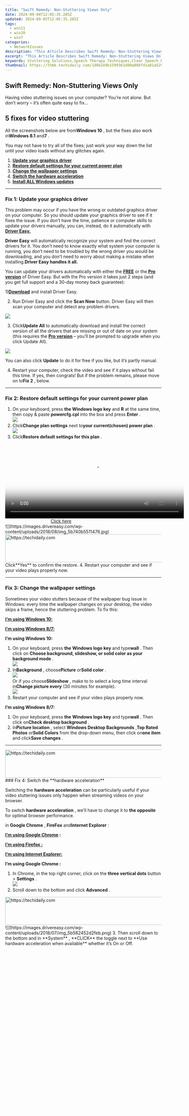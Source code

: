 ```yaml
---
title: "Swift Remedy: Non-Stuttering Views Only"
date: 2024-09-04T12:05:35.285Z
updated: 2024-09-05T12:05:35.285Z
tags:
  - win11
  - win10
  - win7
categories:
  - NetworkIssues
description: "This Article Describes Swift Remedy: Non-Stuttering Views Only"
excerpt: "This Article Describes Swift Remedy: Non-Stuttering Views Only"
keywords: Stuttering Solutions,Speech Therapy Techniques,Clear Speech Resources,Fluency Improvement Strategies,Non-Stuttering Communication Tools,Speech Coaching Services,Confident Speaking Workshops
thumbnail: https://thmb.techidaily.com/1d662e9b1599361d80a888fd1a81a529179f95c0fe44fe20c4f91438bc57f9cb.jpg
---
```


## Swift Remedy: Non-Stuttering Views Only

 Having video stuttering issues on your computer? You’re not alone. But don’t worry – it’s often quite easy to fix…

## 5 fixes for video stuttering

 All the screenshots below are from**Windows 10** , but the fixes also work in**Windows 8.1** and**7** .

 You may not have to try all of the fixes; just work your way down the list until your video loads without any glitches again.

1. [**Update your graphics driver**](#F1)
2. [**Restore default settings for your current power plan**](#F2)
3. [**Change the wallpaper settings**](#F3)
4. [**Switch the hardware acceleration**](#F4)
5. [**Install ALL Windows updates**](#F5)

---

### Fix 1: Update your graphics driver

 This problem may occur if you have the wrong or outdated graphics driver on your computer. So you should update your graphics driver to see if it fixes the issue. If you don’t have the time, patience or computer skills to update your drivers manually, you can, instead, do it automatically with **[Driver Easy.](https://tools.techidaily.com/drivereasy/download/)**

**Driver Easy** will automatically recognize your system and find the correct drivers for it. You don’t need to know exactly what system your computer is running, you don’t need to be troubled by the wrong driver you would be downloading, and you don’t need to worry about making a mistake when installing.**Driver Easy handles it all.**

 You can update your drivers automatically with either the [**FREE**](https://tools.techidaily.com/drivereasy/download/) or the [**Pro version**](https://tools.techidaily.com/drivereasy/download/) of Driver Easy. But with the Pro version it takes just 2 steps (and you get full support and a 30-day money back guarantee):

 1)[**Download**](https://tools.techidaily.com/drivereasy/download/) and install Driver Easy.

 2) Run Driver Easy and click the **Scan Now** button. Driver Easy will then scan your computer and detect any problem drivers.

![](https://images.drivereasy.com/wp-content/uploads/2018/07/img_5b46ffcde1143.jpg)

 3) Click**Update All** to automatically download and install the correct version of all the drivers that are missing or out of date on your system (this requires the [**Pro version**](https://tools.techidaily.com/drivereasy/download/) – you’ll be prompted to upgrade when you click Update All).

![](https://images.drivereasy.com/wp-content/uploads/2018/07/img_5b594e371b13c.jpg)

 You can also click **Update** to do it for free if you like, but it’s partly manual.

 4) Restart your computer, check the video and see if it plays without fail this time. If yes, then congrats! But if the problem remains, please move on to**Fix 2** , below.

---

### Fix 2: Restore default settings for your current power plan

1. On your keyboard, press **the Windows logo key**  and **R**  at the same time, then copy & paste **powercfg.cpl**  into the box and press **Enter**  .  
![](https://images.drivereasy.com/wp-content/uploads/2018/07/img_5b4c4e6c91572.png)
2. Click**Change plan settings** next to**your current(chosen) power plan** .  
![](https://images.drivereasy.com/wp-content/uploads/2018/08/img_5b740abdecd27.jpg)
3. Click**Restore default settings for this plan** .  
<!-- affiliate ads begin -->
<span id="1983475">
					<video width="576" height="240" style="cursor:pointer"
           poster="//a.impactradius-go.com/display-clicktoplayimage/1983475.png"
           onclick="if(!this.playClicked){this.play();this.setAttribute('controls',true);this.playClicked=true;}">
	   <source src="//a.impactradius-go.com/display-ad/22993-1983475">
	   <img src="//a.impactradius-go.com/display-clicktoplayimage/1983475.png" style="border: none; height: 100%; width: 100%; object-fit: contain">
	</video>
	<div style="width:360px;text-align:center"><a href="javascript:window.open(decodeURIComponent('https%3A%2F%2Fhomestyler.sjv.io%2Fc%2F5597632%2F1983475%2F22993'), '_blank');void(0);">Click here</a></div>
</span>
<img height="0" width="0" src="https://imp.pxf.io/i/5597632/1983475/22993" style="position:absolute;visibility:hidden;" border="0" />
<!-- affiliate ads end -->
![](https://images.drivereasy.com/wp-content/uploads/2018/08/img_5b740b5511476.jpg)  

<!-- affiliate ads begin -->
<a href="https://appsumo.8odi.net/c/5597632/2111968/7443" target="_top" id="2111968">
  <img src="//a.impactradius-go.com/display-ad/7443-2111968" border="0" alt="https://techidaily.com" width="728" height="90"/>
</a>
<img height="0" width="0" src="https://appsumo.8odi.net/i/5597632/2111968/7443" style="position:absolute;visibility:hidden;" border="0" />
<!-- affiliate ads end -->
 Click**Yes** to confirm the restore.
4. Restart your computer and see if your video plays properly now.

---

### Fix 3: Change the wallpaper settings

 Sometimes your video stutters because of the wallpaper bug issue in Windows: every time the wallpaper changes on your desktop, the video skips a frame, hence the stuttering problem. To fix this:

[**I’m using Windows 10:**](#W10)

[**I’m using Windows 8/7:**](#W87)

 **I’m using Windows 10:**

1. On your keyboard, press **the**  **Windows logo key**  and type**wall** . Then click on **Choose background, slideshow, or solid color as your background mode** .  
![](https://images.drivereasy.com/wp-content/uploads/2018/08/img_5b740465b8cba.jpg)
2. In**Background** , choose**Picture** or**Solid color** .  
![](https://images.drivereasy.com/wp-content/uploads/2018/08/img_5b74053e7c7e6.jpg)  
 Or if you choose**Slideshow** , make to to select a long time interval in**Change picture every** (30 minutes for example).  
![](https://images.drivereasy.com/wp-content/uploads/2018/08/img_5b740663727e0.jpg)
3. Restart your computer and see if your video plays properly now.

 **I’m using Windows 8/7:**

1. On your keyboard, press **the**  **Windows logo key**  and type**wall** . Then click on**Check desktop background** .
2. In**Picture location** , select **Windows Desktop Backgrounds** ,**Top Rated Photos** or**Solid Colors** from the drop-down menu, then click on**one item** and click**Save changes** .

---

<!-- affiliate ads begin -->
<a href="https://appsumo.8odi.net/c/5597632/2043597/7443" target="_top" id="2043597">
  <img src="//a.impactradius-go.com/display-ad/7443-2043597" border="0" alt="https://techidaily.com" width="728" height="90"/>
</a>
<img height="0" width="0" src="https://appsumo.8odi.net/i/5597632/2043597/7443" style="position:absolute;visibility:hidden;" border="0" />
<!-- affiliate ads end -->
### Fix 4: Switch the **hardware acceleration**

 Switching the **hardware acceleration** can be particularly useful if your video stuttering issues only happen when streaming videos on your browser.

 To switch **hardware acceleration** , we’ll have to change it to **the opposite** for optimal browser performance.

 in **Google Chrome** , **FireFox** and**Internet Explorer** :

**[I’m using Google Chrome](#GC) :**

[**I’m using Firefox :**](#FF)

**[I’m using Internet Explorer:](#IE)**

 **I’m using Google Chrome :**

1. In Chrome, in the top right corner, click on  the **three vertical dots**  button >   **Settings**  .  
![](https://images.drivereasy.com/wp-content/uploads/2018/07/img_5b581a513db47.jpg)
2. Scroll down to the bottom and click **Advanced** .  
<!-- affiliate ads begin -->
<a href="https://appsumo.8odi.net/c/5597632/2068412/7443" target="_top" id="2068412">
  <img src="//a.impactradius-go.com/display-ad/7443-2068412" border="0" alt="https://techidaily.com" width="728" height="90"/>
</a>
<img height="0" width="0" src="https://appsumo.8odi.net/i/5597632/2068412/7443" style="position:absolute;visibility:hidden;" border="0" />
<!-- affiliate ads end -->
![](https://images.drivereasy.com/wp-content/uploads/2018/07/img_5b582452d2feb.png)
3. Then scroll down to the bottom and in **System** , **CLICK** the toggle next to **Use hardware acceleration when available** whether it’s On or Off.  
<!-- affiliate ads begin -->
<span id="1542129">
					<video width="864" height="1152" style="cursor:pointer"
           poster="//a.impactradius-go.com/display-clicktoplayimage/1542129.png"
           onclick="if(!this.playClicked){this.play();this.setAttribute('controls',true);this.playClicked=true;}">
	   <source src="//a.impactradius-go.com/display-ad/16836-1542129">
	   <img src="//a.impactradius-go.com/display-clicktoplayimage/1542129.png" style="border: none; height: 100%; width: 100%; object-fit: contain">
	</video>
	<div style="width:540px;text-align:center"><a href="javascript:window.open(decodeURIComponent('https%3A%2F%2F25home.pxf.io%2Fc%2F5597632%2F1542129%2F16836'), '_blank');void(0);">Click here</a></div>
</span>
<img height="0" width="0" src="https://imp.pxf.io/i/5597632/1542129/16836" style="position:absolute;visibility:hidden;" border="0" />
<!-- affiliate ads end -->
![](https://images.drivereasy.com/wp-content/uploads/2018/07/img_5b581b3de44bc.jpg)
4. Re-launch your Chrome, play a video in Chrome and hopefully it’s working properly. If the**video stuttering** issue still persists, move on to [**Fix 5**](#F5) .
<!-- affiliate ads begin -->
<a href="https://laganoo.pxf.io/c/5597632/1528688/16446" target="_top" id="1528688">
  <img src="//a.impactradius-go.com/display-ad/16446-1528688" border="0" alt="https://techidaily.com" width="728" height="90"/>
</a>
<img height="0" width="0" src="https://laganoo.pxf.io/i/5597632/1528688/16446" style="position:absolute;visibility:hidden;" border="0" />
<!-- affiliate ads end -->

 **I’m using Firefox :**

1. In Firefox, click **the menu button**  \> **Options** .  

![](https://images.drivereasy.com/wp-content/uploads/2018/07/img_5b5822606a534.jpg)
2. Scroll down to **Performance** , then check**the boxes** before **Use recommended performance settings** . And then CLICK**the box** before **Use hardware acceleration when available**  whether it’s On or Off.  
![](https://images.drivereasy.com/wp-content/uploads/2018/07/img_5b582319be231.jpg)
3. Re-launch your Firefox, play a video in Firefox and hopefully it’s working properly.  If the**video stuttering** issue still persists, move on to [**Fix 5**](#F5) .
<!-- affiliate ads begin -->
<a href="https://appsumo.8odi.net/c/5597632/2024347/7443" target="_top" id="2024347">
  <img src="//a.impactradius-go.com/display-ad/7443-2024347" border="0" alt="https://techidaily.com" width="728" height="90"/>
</a>
<img height="0" width="0" src="https://appsumo.8odi.net/i/5597632/2024347/7443" style="position:absolute;visibility:hidden;" border="0" />
<!-- affiliate ads end -->

 **I’m using Internet Explorer:**

1. On your keyboard, press **the Windows logo key**   and **R**   at the same time, then copy & paste   **inetcpl.cpl**  into the box and click **OK** .  

![](https://images.drivereasy.com/wp-content/uploads/2018/05/img_5b0d05db46c82.png)
2. Click **Advanced** . Then _click_ **the** **box** before **Use software rendering instead of GPU rendering**  whether it’s On or Off.  
<!-- affiliate ads begin -->
<a href="https://appsumo.8odi.net/c/5597632/2111982/7443" target="_top" id="2111982">
  <img src="//a.impactradius-go.com/display-ad/7443-2111982" border="0" alt="https://techidaily.com" width="728" height="90"/>
</a>
<img height="0" width="0" src="https://appsumo.8odi.net/i/5597632/2111982/7443" style="position:absolute;visibility:hidden;" border="0" />
<!-- affiliate ads end -->
![](https://images.drivereasy.com/wp-content/uploads/2018/05/img_5b0d1495d2bf1.jpg)
3. Click **Apply** \> **OK** .
4. Restart your computer and play a video your **Internet Explorer** to see if it works.  If the**video stuttering** issue still persists, move on to [**Fix 5**](#F5) , below.

---

<!-- affiliate ads begin -->
<a href="https://appsumo.8odi.net/c/5597632/2082527/7443" target="_top" id="2082527">
  <img src="//a.impactradius-go.com/display-ad/7443-2082527" border="0" alt="https://techidaily.com" width="728" height="90"/>
</a>
<img height="0" width="0" src="https://appsumo.8odi.net/i/5597632/2082527/7443" style="position:absolute;visibility:hidden;" border="0" />
<!-- affiliate ads end -->
### Fix 5: Install ALL Windows updates

**Windows Update** is an important tool to help fix system bugs. We can try install all the updates available to see if it fixes our choppy video issue:

1. On your keyboard, press **the Windows logo key**   and type **update** . Then click on **Check for updates** .  
![](https://images.drivereasy.com/wp-content/uploads/2018/08/img_5b73d99bb8d41.jpg)
2. Click **Check for updates** .  
![](https://images.drivereasy.com/wp-content/uploads/2018/08/img_5b73da69a4d1c.jpg)
3. All available updates will be downloaded & installed automatically. After that, play a video and see if it loads properly.

---

 There you go – top 5 fixes for your**video stuttering** problem. Hope this helps and feel free to comment below if you have any further questions. 🙂

* [driver](https://tools.techidaily.com/drivereasy/download/)
* [video](https://tools.techidaily.com/drivereasy/download/)

<ins class="adsbygoogle"
     style="display:block"
     data-ad-format="autorelaxed"
     data-ad-client="ca-pub-7571918770474297"
     data-ad-slot="1223367746"></ins>



<ins class="adsbygoogle"
     style="display:block"
     data-ad-client="ca-pub-7571918770474297"
     data-ad-slot="8358498916"
     data-ad-format="auto"
     data-full-width-responsive="true"></ins>





<span class="atpl-alsoreadstyle">Also read:</span>
<div><ul>
<li><a href="https://eaxpv-info.techidaily.com/new-gamers-nexus-1000plus-game-sessions-for-2024/"><u>[New] Gamers' Nexus  1,000+ Game Sessions for 2024</u></a></li>
<li><a href="https://youtube-lab.techidaily.com/ntegrate-free-audio-in-your-videos-effortlessly/"><u>[New] Integrate FREE Audio in Your Videos Effortlessly</u></a></li>
<li><a href="https://article-files.techidaily.com/new-top-picks-for-novice-gopro-enthusiasts-for-2024/"><u>[New] Top Picks for Novice GoPro Enthusiasts for 2024</u></a></li>
<li><a href="https://network-issues.techidaily.com/repaired-offline-mode-cod-cold-war-2024-update/"><u>[REPAIRED] Offline Mode: CoD Cold War 2024 Update</u></a></li>
<li><a href="https://network-issues.techidaily.com/resolution-windows-11-excessive-width/"><u>[RESOLUTION] Windows 11 Excessive Width</u></a></li>
<li><a href="https://network-issues.techidaily.com/solved-stretched-screen-issues-for-windows-11/"><u>[Solved] Stretched Screen Issues for Windows 11</u></a></li>
<li><a href="https://instagram-video-files.techidaily.com/updated-master-the-meter-elevate-your-instagram-metrics-by-1kmnth/"><u>[Updated] Master the Meter  Elevate Your Instagram Metrics by 1K/Mnth</u></a></li>
<li><a href="https://screen-recording.techidaily.com/2024-approved-your-top-10-favorites-on-spotify/"><u>2024 Approved  Your Top 10 Favorites on Spotify</u></a></li>
<li><a href="https://blog-min.techidaily.com/5-easy-ways-to-copy-contacts-from-motorola-defy-2-to-iphone-14-and-15-drfone-by-drfone-transfer-from-android-transfer-from-android/"><u>5 Easy Ways to Copy Contacts from Motorola Defy 2 to iPhone 14 and 15 | Dr.fone</u></a></li>
<li><a href="https://network-issues.techidaily.com/addressing-dimming-on-lenovo-portable-devices/"><u>Addressing Dimming on Lenovo Portable Devices</u></a></li>
<li><a href="https://network-issues.techidaily.com/correct-overseen-graphics-setup/"><u>Correct Overseen Graphics Setup</u></a></li>
<li><a href="https://network-issues.techidaily.com/correcting-flickering-on-your-acer-laptop-screen/"><u>Correcting Flickering on Your Acer Laptop Screen</u></a></li>
<li><a href="https://network-issues.techidaily.com/dawn-of-colorful-screens-for-lenovo-users/"><u>Dawn of Colorful Screens for Lenovo Users</u></a></li>
<li><a href="https://network-issues.techidaily.com/direct-troubleshooting-route-no-current-gfx-wnvidia/"><u>Direct Troubleshooting Route: No Current GFX W/NVIDIA</u></a></li>
<li><a href="https://android-unlock.techidaily.com/downloading-samfw-frp-tool-30-for-motorola-moto-g13-by-drfone-android/"><u>Downloading SamFw FRP Tool 3.0 for Motorola Moto G13</u></a></li>
<li><a href="https://network-issues.techidaily.com/elevate-graphics-efficiency-by-installing-the-latest-intel-gpu-driver-in-w10/"><u>Elevate Graphics Efficiency by Installing the Latest Intel GPU Driver in W10</u></a></li>
<li><a href="https://network-issues.techidaily.com/eliminate-pixel-misalignment-effects/"><u>Eliminate Pixel Misalignment Effects</u></a></li>
<li><a href="https://network-issues.techidaily.com/explaining-high-definition-superiority-4k/"><u>Explaining High-Definition Superiority: 4K</u></a></li>
<li><a href="https://network-issues.techidaily.com/fixed-monitor-glitch-full-windows-show-on-screen-windows-10/"><u>Fixed Monitor Glitch - Full Windows Show on Screen (Windows 10)</u></a></li>
<li><a href="https://network-issues.techidaily.com/fixing-gpus-fixedcode-22-issue/"><u>Fixing GPU's FixedCode #22 Issue</u></a></li>
<li><a href="https://network-issues.techidaily.com/hardware-compatibility-success-for-nvidia-install/"><u>Hardware Compatibility Success for NVIDIA Install</u></a></li>
<li><a href="https://change-location.techidaily.com/here-are-some-of-the-best-pokemon-discord-servers-to-join-on-xiaomi-civi-3-disney-100th-anniversary-edition-drfone-by-drfone-virtual-android/"><u>Here are Some of the Best Pokemon Discord Servers to Join On Xiaomi Civi 3 Disney 100th Anniversary Edition | Dr.fone</u></a></li>
<li><a href="https://network-issues.techidaily.com/how-to-enter-safe-mode-and-uninstall-graphics-card-driver-in-window-8/"><u>How to Enter Safe Mode and Uninstall Graphics Card Driver in Window 8?</u></a></li>
<li><a href="https://ios-unlock.techidaily.com/how-to-unlock-apple-iphone-7-passcode-without-computer-by-drfone-ios/"><u>How to Unlock Apple iPhone 7 Passcode without Computer?</u></a></li>
<li><a href="https://some-techniques.techidaily.com/in-2024-how-to-create-a-successful-live-stream/"><u>In 2024, How to Create A Successful Live Stream</u></a></li>
<li><a href="https://screen-sharing-recording.techidaily.com/in-2024-quitvideo-on-the-go-quickaction-tips/"><u>In 2024, QuitVideo On-the-Go  QuickAction Tips</u></a></li>
<li><a href="https://network-issues.techidaily.com/in-depth-look-at-amd-graphics-cards-dominance-in-gaming/"><u>In-Depth Look at AMD Graphics Cards Dominance in Gaming</u></a></li>
<li><a href="https://network-issues.techidaily.com/installation-complete-no-issues-found/"><u>Installation Complete: No Issues Found</u></a></li>
<li><a href="https://win11.techidaily.com/key-apps-to-bring-your-windows-pc-and-android-together/"><u>Key Apps to Bring Your Windows PC and Android Together</u></a></li>
<li><a href="https://extra-lessons.techidaily.com/laughing-lane-the-no-10-guide-to-memelore/"><u>Laughing Lane - The No. 10 Guide to Memelore</u></a></li>
<li><a href="https://network-issues.techidaily.com/mending-display-settings-saving-problems-in-win/"><u>Mending Display Settings Saving Problems in Win</u></a></li>
<li><a href="https://network-issues.techidaily.com/mending-windows-10-rapid-flash-problem/"><u>Mending Windows 10 Rapid Flash Problem</u></a></li>
<li><a href="https://network-issues.techidaily.com/nvidia-drivers-win10-integration-success/"><u>Nvidia Drivers - Win10 Integration Success</u></a></li>
<li><a href="https://network-issues.techidaily.com/overcoming-compatibility-issues-nvidiaintel-switchable-graphics-on-win10/"><u>Overcoming Compatibility Issues: Nvidia/Intel Switchable Graphics on Win10</u></a></li>
<li><a href="https://network-issues.techidaily.com/qualcomms-qca61x4-wireless-integration-resolved-for-win10/"><u>Qualcomm's QCA61x4 Wireless Integration Resolved for Win10</u></a></li>
<li><a href="https://network-issues.techidaily.com/reintroducing-forgotten-nvidia-or-amd-hardware/"><u>Reintroducing Forgotten NVIDIA or AMD Hardware</u></a></li>
<li><a href="https://network-issues.techidaily.com/resolving-lenovos-ignored-input-device/"><u>Resolving Lenovo's Ignored Input Device</u></a></li>
<li><a href="https://network-issues.techidaily.com/seamless-coexistence-of-win10-and-geforce-98/"><u>Seamless Coexistence of Win10 & GeForce 98</u></a></li>
<li><a href="https://network-issues.techidaily.com/smooth-connectivity-qualcomm-fix-in-win10/"><u>Smooth Connectivity: Qualcomm Fix in Win10</u></a></li>
<li><a href="https://network-issues.techidaily.com/speedily-elevate-intels-graphic-driver-for-windows-11/"><u>Speedily Elevate Intel's Graphic Driver for Windows 11</u></a></li>
<li><a href="https://network-issues.techidaily.com/successful-solution-to-nvidia-geforce-7025-on-win11/"><u>Successful Solution to NVIDIA GeForce 7025 on Win11</u></a></li>
<li><a href="https://network-issues.techidaily.com/unleash-graphics-potential-windows-10-now-features-nvidia-210/"><u>Unleash Graphics Potential: Windows 10 Now Features Nvidia 210</u></a></li>
<li><a href="https://network-issues.techidaily.com/upgraded-amd-drivers-windows-10s-latest-feature-for-radeon-hd-6950/"><u>Upgraded AMD Drivers: Windows 10'S Latest Feature for Radeon HD 6950</u></a></li>
<li><a href="https://pokemon-go-android.techidaily.com/which-pokemon-can-evolve-with-a-moon-stone-for-realme-narzo-n55-drfone-by-drfone-virtual-android/"><u>Which Pokémon can Evolve with a Moon Stone For Realme Narzo N55? | Dr.fone</u></a></li>
</ul></div>
